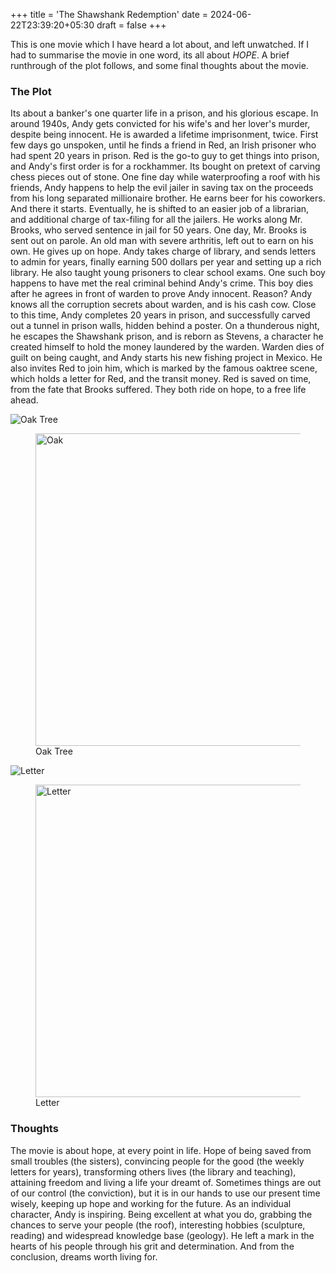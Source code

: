 +++
title = 'The Shawshank Redemption'
date = 2024-06-22T23:39:20+05:30
draft = false
+++

This is one movie which I have heard a lot about, and left unwatched. If I had to summarise the movie in one word, its all about _HOPE_. A brief runthrough of the plot follows, and some final thoughts about the movie.

### The Plot

Its about a banker's one quarter life in a prison, and his glorious escape. In around 1940s, Andy gets convicted for his wife's and her lover's murder, despite being innocent. He is awarded a lifetime imprisonment, twice. First few days go unspoken, until he finds a friend in Red, an Irish prisoner who had spent 20 years in prison. Red is the go-to guy to get things into prison, and Andy's first order is for a rockhammer. Its bought on pretext of carving chess pieces out of stone. One fine day while waterproofing a roof with his friends, Andy happens to help the evil jailer in saving tax on the proceeds from his long separated millionaire brother. He earns beer for his coworkers. And there it starts. Eventually, he is shifted to an easier job of a librarian, and additional charge of tax-filing for all the jailers. He works along Mr. Brooks, who served sentence in jail for 50 years. One day, Mr. Brooks is sent out on parole. An old man with severe arthritis, left out to earn on his own. He gives up on hope. Andy takes charge of library, and sends letters to admin for years, finally earning 500 dollars per year and setting up a rich library. He also taught young prisoners to clear school exams. One such boy happens to have met the real criminal behind Andy's crime. This boy dies after he agrees in front of warden to prove Andy innocent. Reason? Andy knows all the corruption secrets about warden, and is his cash cow. Close to this time, Andy completes 20 years in prison, and successfully carved out a tunnel in prison walls, hidden behind a poster. On a thunderous night, he escapes the Shawshank prison, and is reborn as Stevens, a character he created himself to hold the money laundered by the warden. Warden dies of guilt on being caught, and Andy starts his new fishing project in Mexico. He also invites Red to join him, which is marked by the famous oaktree scene, which holds a letter for Red, and the transit money. Red is saved on time, from the fate that Brooks suffered. They both ride on hope, to a free life ahead.    

![Oak Tree](/images/tssr1.jpg)  
<figure>
  <img src="/images/tssr1.jpg" alt="Oak" width = "500px">
  <figcaption>Oak Tree</figcaption>
</figure>

![Letter](/images/tssr2.jpg)  
<figure>
  <img src="/images/tssr2.jpg" alt="Letter" width = "500px">
  <figcaption>Letter</figcaption>
</figure>

### Thoughts
The movie is about hope, at every point in life. Hope of being saved from small troubles (the sisters), convincing people for the good (the weekly letters for years), transforming others lives (the library and teaching), attaining freedom and living a life your dreamt of. Sometimes things are out of our control (the conviction), but it is in our hands to use our present time wisely, keeping up hope and working for the future. As an individual character, Andy is inspiring. Being excellent at what you do, grabbing the chances to serve your people (the roof), interesting hobbies (sculpture, reading) and widespread knowledge base (geology). He left a mark in the hearts of his people through his grit and determination. And from the conclusion, dreams worth living for.